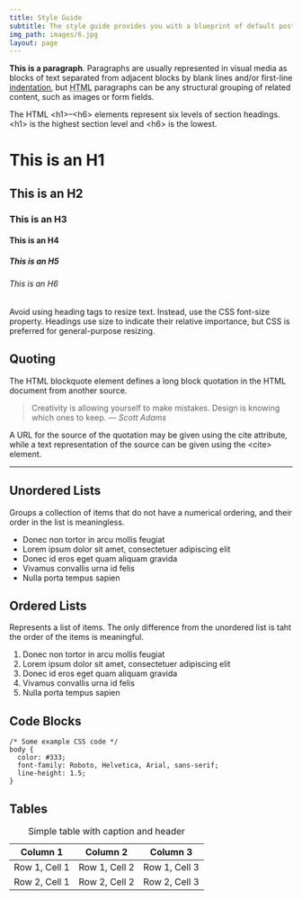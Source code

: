 ```yaml
---
title: Style Guide
subtitle: The style guide provides you with a blueprint of default post and page styles. The style guide is also a great reference for suggested typographic treatment and styles for your content.
img_path: images/6.jpg
layout: page
---
```


**This is a paragraph**. Paragraphs are usually represented in visual media as blocks of text separated from adjacent blocks by blank lines and/or first-line [indentation](https://en.wikipedia.org/wiki/Indentation_(typesetting)), but <abbr title="HyperText Markup Language">HTML</abbr> paragraphs can be any structural grouping of related content, such as images or form fields.

The HTML &lt;h1&gt;–&lt;h6&gt; elements represent six levels of section headings. &lt;h1&gt; is the highest section level and &lt;h6&gt; is the lowest.

# This is an H1

## This is an H2

### This is an H3

#### This is an H4

##### This is an H5

###### This is an H6

Avoid using heading tags to resize text. Instead, use the CSS font-size property. Headings use size to indicate their relative importance, but CSS is preferred for general-purpose resizing.

## Quoting

The HTML blockquote element defines a long block quotation in the HTML document from another source.

>Creativity is allowing yourself to make mistakes. Design is knowing which ones to keep. <cite>― Scott Adams</cite>

A URL for the source of the quotation may be given using the cite attribute, while a text representation of the source can be given using the &lt;cite&gt; element.

<hr />

## Unordered Lists

Groups a collection of items that do not have a numerical ordering, and their order in the list is meaningless.

+ Donec non tortor in arcu mollis feugiat
+ Lorem ipsum dolor sit amet, consectetuer adipiscing elit
+ Donec id eros eget quam aliquam gravida
+ Vivamus convallis urna id felis
+ Nulla porta tempus sapien

## Ordered Lists

Represents a list of items. The only difference from the unordered list is taht the order of the items is meaningful.

1. Donec non tortor in arcu mollis feugiat
2. Lorem ipsum dolor sit amet, consectetuer adipiscing elit
3. Donec id eros eget quam aliquam gravida
4. Vivamus convallis urna id felis
5. Nulla porta tempus sapien

## Code Blocks

```
/* Some example CSS code */
body {
  color: #333;
  font-family: Roboto, Helvetica, Arial, sans-serif;
  line-height: 1.5;
}
```

## Tables

<div class="responsive-table">
  <table>
    <caption>Simple table with caption and header</caption>
    <thead>
      <tr>
        <th>Column 1</th>
        <th>Column 2</th>
        <th>Column 3</th>
      </tr>
    </thead>
    <tbody>
      <tr>
        <td>Row 1, Cell 1</td>
        <td>Row 1, Cell 2</td>
        <td>Row 1, Cell 3</td>
      </tr>
      <tr>
        <td>Row 2, Cell 1</td>
        <td>Row 2, Cell 2</td>
        <td>Row 2, Cell 3</td>
      </tr>
    </tbody>
  </table>
</div>
